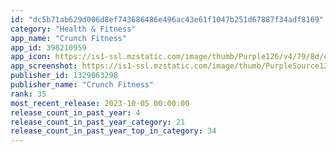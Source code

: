 ```yaml
---
id: "dc5b71ab629d006d8ef743686486e496ac43e61f1047b251d67887f34adf8169"
category: "Health & Fitness"
app_name: "Crunch Fitness"
app_id: 398210959
app_icon: https://is1-ssl.mzstatic.com/image/thumb/Purple126/v4/79/8d/e7/798de786-5bf7-cbc4-b6f8-a16e7851410f/AppIcon-1x_U007emarketing-0-7-0-85-220.png/1024x1024bb.png
app_screenshot: https://is1-ssl.mzstatic.com/image/thumb/PurpleSource125/v4/f4/1f/49/f41f4995-befe-c119-87a2-16f9dd40f38f/8c78b21d-151d-44b3-9890-e5263ef15a2d_CR006AP_eGym_3.0_Marketing_Rollout_Assets_iPhone_Mockups_Easy_Navigation_1242x2688_8.2.21.jpg/1242x2688bb.png
publisher_id: 1329063298
publisher_name: "Crunch Fitness"
rank: 35
most_recent_release: 2023-10-05 00:00:00
release_count_in_past_year: 4
release_count_in_past_year_category: 21
release_count_in_past_year_top_in_category: 34
---
```

